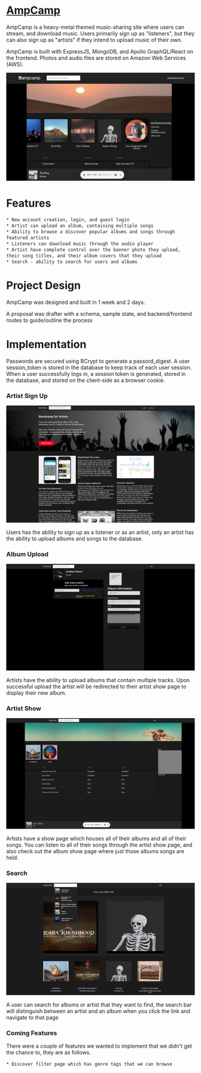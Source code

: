 # [AmpCamp](https://ampcamp.herokuapp.com/#/)

AmpCamp is a heavy-metal themed music-sharing site where users can stream, and download music. Users primarily sign up as "listeners", but they can also sign up as "artists" if they intend to upload music of their own. 

AmpCamp is built with ExpressJS, MongoDB, and Apollo GraphQL/React on the frontend. Photos and audio files are stored on Amazon Web Services (AWS).

![Artist Show](./screenshots/artist.png)


# Features
    * New account creation, login, and guest login
    * Artist can upload an album, containing multiple songs
    * Ability to browse a discover popular albums and songs through featured artists
    * Listeners can download music through the audio player
    * Artist have complete control over the banner photo they upload, their song titles, and their album covers that they upload
    * Search - ability to search for users and albums

# Project Design

AmpCamp was designed and built in 1 week and 2 days. 

A proposal was drafter with a schema, sample state, and backend/frontend routes to guide/outline the process

# Implementation

Passwords are secured using BCrypt to generate a passord_digest. A user session_token is stored in the database to keep track of each user session. When a user successfully logs in, a session token is generated, stored in the database, and stored on the client-side as a browser cookie.

### Artist Sign Up

![Home Page](./ampcamp2.png)

Users has the ability to sign up as a listener or as an artist, only an artist has the ability to upload albums and songs to the database. 

### Album Upload

![Home Page](./ampcamp3.png)

Artists have the ability to upload albums that contain multiple tracks. Upon successful upload the artist will be redirected to their artist show page to display their new album. 

### Artist Show

![Home Page](./ampcamp4.png)

Artists have a show page which houses all of their albums and all of their songs. You can listen to all of their songs through the artist show page, and also check out the album show page where just those albums songs are held.  

### Search

![Home Page](./ampcamp5.png)

A user can search for albums or artist that they want to find, the search bar will distinguish between an artist and an album when you click the link and navigate to that page

### Coming Features

There were a couple of features we wanted to implement that we didn't get the chance to, they are as follows.

    * Discover filter page which has genre tags that we can browse
